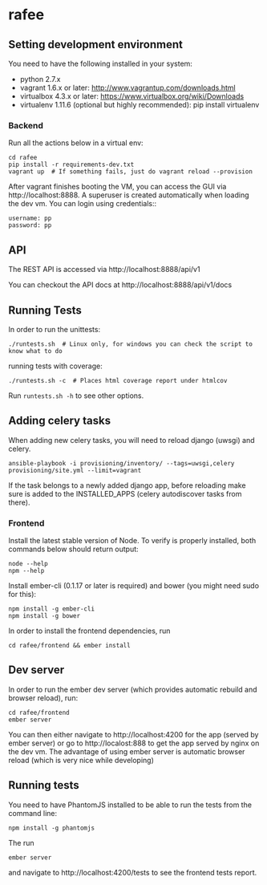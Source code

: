rafee
=====

## Setting development environment

You need to have the following installed in your system:

- python 2.7.x
- vagrant 1.6.x or later: http://www.vagrantup.com/downloads.html
- virtualbox 4.3.x or later: https://www.virtualbox.org/wiki/Downloads
- virtualenv 1.11.6 (optional but highly recommended): pip install virtualenv


### Backend

Run all the actions below in a virtual env:

    cd rafee
    pip install -r requirements-dev.txt
    vagrant up  # If something fails, just do vagrant reload --provision

After vagrant finishes booting the VM, you can access the GUI via http://localhost:8888.
A superuser is created automatically when loading the dev vm. You can login using credentials::

    username: pp
    password: pp

## API

The REST API is accessed via http://localhost:8888/api/v1

You can checkout the API docs at http://localhost:8888/api/v1/docs

## Running Tests

In order to run the unittests:

    ./runtests.sh  # Linux only, for windows you can check the script to know what to do

running tests with coverage:

    ./runtests.sh -c  # Places html coverage report under htmlcov

Run `runtests.sh -h` to see other options.

## Adding celery tasks

When adding new celery tasks, you will need to reload django (uwsgi) and celery.

    ansible-playbook -i provisioning/inventory/ --tags=uwsgi,celery provisioning/site.yml --limit=vagrant

If the task belongs to a newly added django app, before reloading make sure is added to the INSTALLED_APPS (celery autodiscover tasks
from there).


### Frontend

Install the latest stable version of Node. To verify is properly installed, both commands below should return output:

    node --help
    npm --help

Install ember-cli (0.1.17 or later is required) and bower (you might need sudo for this):

    npm install -g ember-cli
    npm install -g bower

In order to install the frontend dependencies, run

    cd rafee/frontend && ember install

## Dev server

In order to run the ember dev server (which provides automatic rebuild and browser reload), run:

    cd rafee/frontend
    ember server

You can then either navigate to http://localhost:4200 for the app (served by ember server) or go to http://localost:888 to get the app
served by nginx on the dev vm. The advantage of using ember server is automatic browser reload (which is very nice while
developing)

## Running tests

You need to have PhantomJS installed to be able to run the tests from the command line:

    npm install -g phantomjs

The run

    ember server

and navigate to http://localhost:4200/tests to see the frontend tests report.
